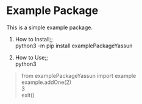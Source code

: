 # Example Package

This is a simple example package. 

1. How to Install;;  
python3 -m pip install examplePackageYassun  

2. How to Use;;   
python3    
> from examplePackageYassun import example  
> example.addOne(2)  
3  
> exit()  
